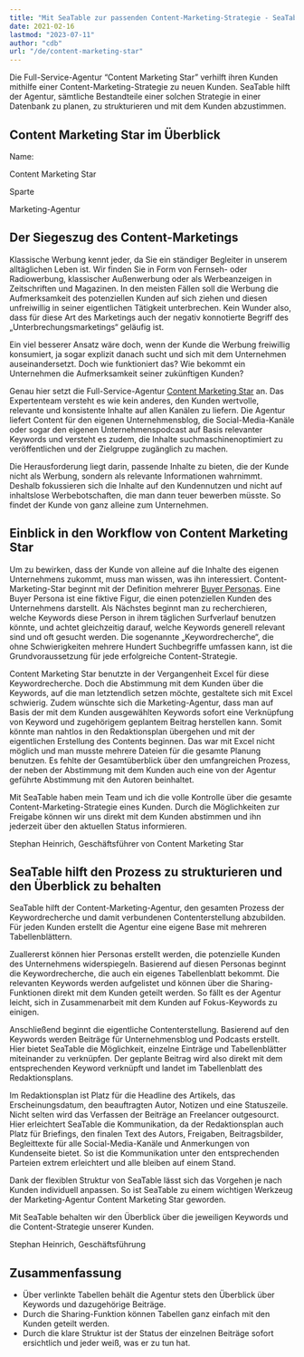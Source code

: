 ```yaml
---
title: "Mit SeaTable zur passenden Content-Marketing-Strategie - SeaTable"
date: 2021-02-16
lastmod: "2023-07-11"
author: "cdb"
url: "/de/content-marketing-star"
---
```


Die Full-Service-Agentur “Content Marketing Star” verhilft ihren Kunden mithilfe einer Content-Marketing-Strategie zu neuen Kunden. SeaTable hilft der Agentur, sämtliche Bestandteile einer solchen Strategie in einer Datenbank zu planen, zu strukturieren und mit dem Kunden abzustimmen.

## Content Marketing Star im Überblick

Name:

Content Marketing Star

Sparte

Marketing-Agentur

## Der Siegeszug des Content-Marketings

Klassische Werbung kennt jeder, da Sie ein ständiger Begleiter in unserem alltäglichen Leben ist. Wir finden Sie in Form von Fernseh- oder Radiowerbung, klassischer Außenwerbung oder als Werbeanzeigen in Zeitschriften und Magazinen. In den meisten Fällen soll die Werbung die Aufmerksamkeit des potenziellen Kunden auf sich ziehen und diesen unfreiwillig in seiner eigentlichen Tätigkeit unterbrechen. Kein Wunder also, dass für diese Art des Marketings auch der negativ konnotierte Begriff des „Unterbrechungsmarketings“ geläufig ist.

Ein viel besserer Ansatz wäre doch, wenn der Kunde die Werbung freiwillig konsumiert, ja sogar explizit danach sucht und sich mit dem Unternehmen auseinandersetzt. Doch wie funktioniert das? Wie bekommt ein Unternehmen die Aufmerksamkeit seiner zukünftigen Kunden?

Genau hier setzt die Full-Service-Agentur [Content Marketing Star](https://content-marketing-star.de) an. Das Expertenteam versteht es wie kein anderes, den Kunden wertvolle, relevante und konsistente Inhalte auf allen Kanälen zu liefern. Die Agentur liefert Content für den eigenen Unternehmensblog, die Social-Media-Kanäle oder sogar den eigenen Unternehmenspodcast auf Basis relevanter Keywords und versteht es zudem, die Inhalte suchmaschinenoptimiert zu veröffentlichen und der Zielgruppe zugänglich zu machen.

Die Herausforderung liegt darin, passende Inhalte zu bieten, die der Kunde nicht als Werbung, sondern als relevante Informationen wahrnimmt. Deshalb fokussieren sich die Inhalte auf den Kundennutzen und nicht auf inhaltslose Werbebotschaften, die man dann teuer bewerben müsste. So findet der Kunde von ganz alleine zum Unternehmen.

## Einblick in den Workflow von Content Marketing Star

Um zu bewirken, dass der Kunde von alleine auf die Inhalte des eigenen Unternehmens zukommt, muss man wissen, was ihn interessiert. Content-Marketing-Star beginnt mit der Definition mehrerer [Buyer Personas](https://blog.hubspot.de/marketing/was-ist-der-unterschied-zwischen-zielgruppen-und-buyer-personas). Eine Buyer Persona ist eine fiktive Figur, die einen potenziellen Kunden des Unternehmens darstellt. Als Nächstes beginnt man zu recherchieren, welche Keywords diese Person in ihrem täglichen Surfverlauf benutzen könnte, und achtet gleichzeitig darauf, welche Keywords generell relevant sind und oft gesucht werden. Die sogenannte „Keywordrecherche“, die ohne Schwierigkeiten mehrere Hundert Suchbegriffe umfassen kann, ist die Grundvoraussetzung für jede erfolgreiche Content-Strategie.

Content Marketing Star benutzte in der Vergangenheit Excel für diese Keywordrecherche. Doch die Abstimmung mit dem Kunden über die Keywords, auf die man letztendlich setzen möchte, gestaltete sich mit Excel schwierig. Zudem wünschte sich die Marketing-Agentur, dass man auf Basis der mit dem Kunden ausgewählten Keywords sofort eine Verknüpfung von Keyword und zugehörigem geplantem Beitrag herstellen kann. Somit könnte man nahtlos in den Redaktionsplan übergehen und mit der eigentlichen Erstellung des Contents beginnen. Das war mit Excel nicht möglich und man musste mehrere Dateien für die gesamte Planung benutzen. Es fehlte der Gesamtüberblick über den umfangreichen Prozess, der neben der Abstimmung mit dem Kunden auch eine von der Agentur geführte Abstimmung mit den Autoren beinhaltet.

Mit SeaTable haben mein Team und ich die volle Kontrolle über die gesamte Content-Marketing-Strategie eines Kunden. Durch die Möglichkeiten zur Freigabe können wir uns direkt mit dem Kunden abstimmen und ihn jederzeit über den aktuellen Status informieren.

Stephan Heinrich, Geschäftsführer von Content Marketing Star

## SeaTable hilft den Prozess zu strukturieren und den Überblick zu behalten

SeaTable hilft der Content-Marketing-Agentur, den gesamten Prozess der Keywordrecherche und damit verbundenen Contenterstellung abzubilden. Für jeden Kunden erstellt die Agentur eine eigene Base mit mehreren Tabellenblättern.

Zuallererst können hier Personas erstellt werden, die potenzielle Kunden des Unternehmens widerspiegeln. Basierend auf diesen Personas beginnt die Keywordrecherche, die auch ein eigenes Tabellenblatt bekommt. Die relevanten Keywords werden aufgelistet und können über die Sharing-Funktionen direkt mit dem Kunden geteilt werden. So fällt es der Agentur leicht, sich in Zusammenarbeit mit dem Kunden auf Fokus-Keywords zu einigen.

Anschließend beginnt die eigentliche Contenterstellung. Basierend auf den Keywords werden Beiträge für Unternehmensblog und Podcasts erstellt. Hier bietet SeaTable die Möglichkeit, einzelne Einträge und Tabellenblätter miteinander zu verknüpfen. Der geplante Beitrag wird also direkt mit dem entsprechenden Keyword verknüpft und landet im Tabellenblatt des Redaktionsplans.

Im Redaktionsplan ist Platz für die Headline des Artikels, das Erscheinungsdatum, den beauftragten Autor, Notizen und eine Statuszeile. Nicht selten wird das Verfassen der Beiträge an Freelancer outgesourct. Hier erleichtert SeaTable die Kommunikation, da der Redaktionsplan auch Platz für Briefings, den finalen Text des Autors, Freigaben, Beitragsbilder, Begleittexte für alle Social-Media-Kanäle und Anmerkungen von Kundenseite bietet. So ist die Kommunikation unter den entsprechenden Parteien extrem erleichtert und alle bleiben auf einem Stand.

Dank der flexiblen Struktur von SeaTable lässt sich das Vorgehen je nach Kunden individuell anpassen. So ist SeaTable zu einem wichtigen Werkzeug der Marketing-Agentur Content Marketing Star geworden.

Mit SeaTable behalten wir den Überblick über die jeweiligen Keywords und die Content-Strategie unserer Kunden.

Stephan Heinrich, Geschäftsführung

## Zusammenfassung

- Über verlinkte Tabellen behält die Agentur stets den Überblick über Keywords und dazugehörige Beiträge.
- Durch die Sharing-Funktion können Tabellen ganz einfach mit den Kunden geteilt werden.
- Durch die klare Struktur ist der Status der einzelnen Beiträge sofort ersichtlich und jeder weiß, was er zu tun hat.
